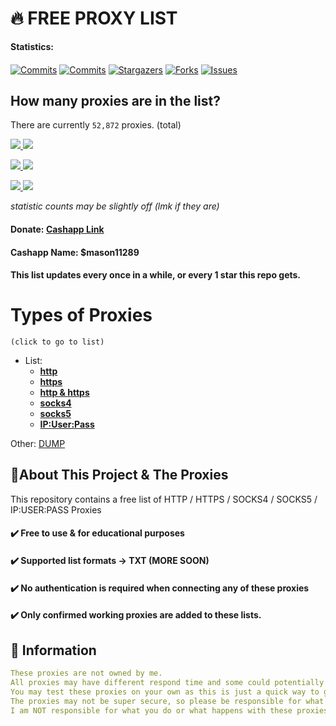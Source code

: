 <!-- MARKDOWN LINKS & IMAGES -->
<!-- https://www.markdownguide.org/basic-syntax/#reference-style-links -->
[contributors-shield]: https://img.shields.io/github/contributors/Jakee8718/free-proxies?style=flat&logo=github
[contributors-url]: https://github.com/Jakee8718/free-proxies/graphs/contributors
[forks-shield]: https://img.shields.io/github/forks/Jakee8718/free-proxies?style=flat&logo=github
[forks-url]: https://github.com/Jakee8718/free-proxies/network/members
[stars-shield]: https://img.shields.io/github/stars/Jakee8718/free-proxies?style=flat&logo=github
[stars-url]: https://github.com/Jakee8718/free-proxies/stargazers
[issues-shield]: https://img.shields.io/github/issues/Jakee8718/free-proxies?style=flat&logo=github
[issues-url]: https://github.com/Jakee8718/free-proxies/issues
[license-shield]: https://img.shields.io/github/license/Jakee8718/free-proxies?style=flat&logo=github
[license-url]: https://github.com/Jakee8718/free-proxies/blob/main/LICENSE
[commit-shield]: https://img.shields.io/github/last-commit/Jakee8718/free-proxies?style=flat&logo=github
[commit-url]: https://github.com/Jakee8718/free-proxies/commits/main
[commit-activity]: https://img.shields.io/github/commit-activity/w/Jakee8718/free-proxies?style=flat&logo=github
[commit-activity-url]: https://github.com/Jakee8718/free-proxies/commits/main

# 🔥 FREE PROXY LIST

**Statistics:**
####
[![Commits][commit-shield]][commit-url]
[![Commits][commit-activity]][commit-activity-url]
[![Stargazers][stars-shield]][stars-url]
[![Forks][forks-shield]][forks-url]
[![Issues][issues-shield]][issues-url]

 
## How many proxies are in the list?
There are currently `52,872` proxies. (total)
<p align="left">
  <a href="https://raw.githubusercontent.com/Jakee8718/Free-Proxies/main/proxy/http.txt">
    <img src="https://img.shields.io/badge/http-6556-blue">
  </a>
  <a href="https://raw.githubusercontent.com/Jakee8718/Free-Proxies/main/proxy/socks/socks4.txt">
    <img src="https://img.shields.io/badge/socks4-2312-blue">
  </a>
<p></p>

<p></p>
</a>
   <a href="https://raw.githubusercontent.com/Jakee8718/Free-Proxies/main/proxy/socks/socks5.txt">
    <img src="https://img.shields.io/badge/socks5-1422-blue">
  </a>
 <a href="https://raw.githubusercontent.com/Jakee8718/Free-Proxies/blob/main/proxy/https.txt">
    <img src="https://img.shields.io/badge/https-5928-blue">
  </a>
<p></p>

<p></p>
</a>
 <a href="https://raw.githubusercontent.com/Jakee8718/Free-Proxies/blob/main/proxy/-http%20and%20https.txt">
    <img src="https://img.shields.io/badge/http / s-37326-blue">
  </a>
 <a href="https://raw.githubusercontent.com/Jakee8718/Free-Proxies/main/IP%3AUser%3APass%20Format">
    <img src="https://img.shields.io/badge/IP:User-18-blue">
  </a>
<p>
 <p></p>
 <p></p>

 *statistic counts may be slightly off (lmk if they are)*
 
#### Donate: [Cashapp Link](https://cash.app/$mason11289)
#### Cashapp Name: $mason11289

#### This list updates every once in a while, or every 1 star this repo gets.

# Types of Proxies
`(click to go to list)`



 


- List:
   - **[http](https://github.com/Jakee8718/Free-Proxies/blob/main/proxy/http.txt)**
   - **[https](https://github.com/Jakee8718/Free-Proxies/blob/main/proxy/https.txt)**
   - **[http & https](https://github.com/Jakee8718/Free-Proxies/blob/main/proxy/-http%20and%20https.txt)**
   - **[socks4](https://github.com/Jakee8718/Free-Proxies/blob/main/proxy/socks/socks4.txt)**
   - **[socks5](https://github.com/Jakee8718/Free-Proxies/blob/main/proxy/socks/socks5.txt)**
   - **[IP:User:Pass](https://github.com/Jakee8718/Free-Proxies/blob/main/IP%3AUser%3APass%20Format)**

Other: 
[DUMP](https://github.com/Jakee8718/Free-Proxies/blob/main/proxy/DUMP)


## 📰About This Project & The Proxies
This repository contains a free list of HTTP / HTTPS / SOCKS4 / SOCKS5 / IP:USER:PASS Proxies

#### ✔️ Free to use & for educational purposes
#### ✔️ Supported list formats -> TXT (MORE SOON)
#### ✔️ No authentication is required when connecting any of these proxies 
#### ✔️ Only confirmed working proxies are added to these lists.


## 📄 Information

```yaml
These proxies are not owned by me. 
All proxies may have different respond time and some could potentially be offline.
You may test these proxies on your own as this is just a quick way to get a list of proxies.
The proxies may not be super secure, so please be responsible for what you do.
I am NOT responsible for what you do or what happens with these proxies, please be responsible.
```


